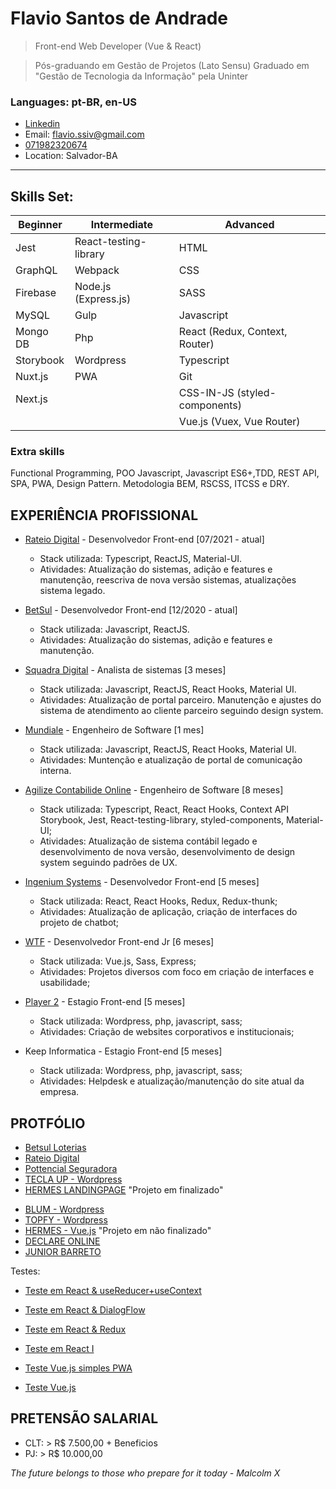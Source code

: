 # Flavio Santos de Andrade

> Front-end Web Developer (Vue & React)

> Pós-graduando em Gestão de Projetos (Lato Sensu)
> Graduado em "Gestão de Tecnologia da Informação" pela Uninter

### Languages: pt-BR, en-US

- [Linkedin](https://www.linkedin.com/in/flavio-andrade-900552192/)
- Email: flavio.ssiv@gmail.com
- [071982320674](https://api.whatsapp.com/send?1=pt_BR&phone=5571982320674)
- Location: Salvador-BA

---

## Skills Set:

<!-- > Subtitle: B - Beginner, I - Intermediate and A - Advanced -->

| Beginner  | Intermediate          | Advanced                       |
| --------- | --------------------- | ------------------------------ |
| Jest      | React-testing-library | HTML                           |
| GraphQL   | Webpack               | CSS                            |
| Firebase  | Node.js (Express.js)  | SASS                           |
| MySQL     | Gulp                  | Javascript                     |
| Mongo DB  | Php                   | React (Redux, Context, Router) |
| Storybook | Wordpress             | Typescript                     |
| Nuxt.js   | PWA                   | Git                            |
| Next.js   |                       | CSS-IN-JS (styled-components)  |
|           |                       | Vue.js (Vuex, Vue Router)      |

<!-- ### DevOps
Jenkins, Docker -->

### Extra skills

Functional Programming, POO Javascript, Javascript ES6+,TDD, REST API, SPA, PWA, Design Pattern.
Metodologia BEM, RSCSS, ITCSS e DRY.

<!-- Materialize CSS, Bulma CSS e Bootstrap. -->

## EXPERIÊNCIA PROFISSIONAL

- [Rateio Digital](https://lp.rateiodigital.com.br/) - Desenvolvedor Front-end [07/2021 - atual]

  - Stack utilizada: Typescript, ReactJS, Material-UI.
  - Atividades: Atualização do sistemas, adição e features e manutenção, reescriva de nova versão sistemas, atualizações sistema legado.

- [BetSul](https://www.betsul.com/loterias) - Desenvolvedor Front-end [12/2020 - atual]

  - Stack utilizada: Javascript, ReactJS.
  - Atividades: Atualização do sistemas, adição e features e manutenção.

- [Squadra Digital](https://www.squadra.com.br/) - Analista de sistemas [3 meses]

  - Stack utilizada: Javascript, ReactJS, React Hooks, Material UI.
  - Atividades: Atualização de portal parceiro. Manutenção e ajustes do sistema de atendimento ao cliente parceiro seguindo design system.

- [Mundiale](https://www.mundiale.com.br/) - Engenheiro de Software [1 mes]

  - Stack utilizada: Javascript, ReactJS, React Hooks, Material UI.
  - Atividades: Muntenção e atualização de portal de comunicação interna.

- [Agilize Contabilide Online](https://www.agilize.com.br/) - Engenheiro de Software [8 meses]

  - Stack utilizada: Typescript, React, React Hooks, Context API Storybook, Jest, React-testing-library, styled-components, Material-UI;
  - Atividades: Atualização de sistema contábil legado e desenvolvimento de nova versão, desenvolvimento de design system seguindo padrões de UX.

- [Ingenium Systems](https://ingenium-systems.com.br/) - Desenvolvedor Front-end [5 meses]

  - Stack utilizada: React, React Hooks, Redux, Redux-thunk;
  - Atividades: Atualização de aplicação, criação de interfaces do projeto de chatbot;

- [WTF](https://www.wtf.inf.br/) - Desenvolvedor Front-end Jr [6 meses]

  - Stack utilizada: Vue.js, Sass, Express;
  - Atividades: Projetos diversos com foco em criação de interfaces e usabilidade;

- [Player 2](https://player2.tech/sobre-a-player-2/) - Estagio Front-end [5 meses]

  - Stack utilizada: Wordpress, php, javascript, sass;
  - Atividades: Criação de websites corporativos e institucionais;

- Keep Informatica - Estagio Front-end [5 meses]
  - Stack utilizada: Wordpress, php, javascript, sass;
  - Atividades: Helpdesk e atualização/manutenção do site atual da empresa.

## PROTFÓLIO

- [Betsul Loterias](https://www.betsul.com/loterias)
- [Rateio Digital](https://lp.rateiodigital.com.br/)
- [Pottencial Seguradora](https://pottencial.com.br/)
- [TECLA UP - Wordpress](https://teclaup.com/)
  <!-- - [MURAL PUBLICIDADE](http://www.muralpublicidade.com.br/v4/) -->
  <!-- - [KEEP INFORMATICA - Wordpress](http://www.keepinformatica.com.br/) -->
- [HERMES LANDINGPAGE](http://wtf.inf.br/hermes/) "Projeto em finalizado"
<!-- - [DRUMMOND](http://drummondpar.com) "mobile version" -->
- [BLUM - Wordpress](http://www.blumdh.com.br/)
- [TOPFY - Wordpress](http://topfy.net.br/)
- [HERMES - Vue.js](https://relaxed-lovelace-47c83d.netlify.com) "Projeto em não finalizado"
- [DECLARE ONLINE](http://declareonline.com.br)
- [JUNIOR BARRETO](https://jrbarreto.com.br/)

Testes:

- [Teste em React & useReducer+useContext](https://fsareactmusic.herokuapp.com/reactmusic)
- [Teste em React & DialogFlow](https://hidden-shore-37841.herokuapp.com)
- [Teste em React & Redux](https://crwn-live-fsa.herokuapp.com)
- [Teste em React I](https://fsassiv.github.io/fluent/)

- [Teste Vue.js simples PWA](https://thirsty-edison-a3034a.netlify.com/)
- [Teste Vue.js](https://fsassiv.github.io/tmdbclose/)

## PRETENSÃO SALARIAL

- CLT: > R\$ 7.500,00 + Beneficios
- PJ: > R\$ 10.000,00

_The future belongs to those who prepare for it today - Malcolm X_
